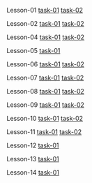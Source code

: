 Lesson-01 
[task-01](https://valentynskotnitskyi.github.io/homework/lesson-01/cv-1_1.html)
[task-02](https://valentynskotnitskyi.github.io/homework/lesson-01/cv-1_2.html)

Lesson-02 
[task-01](https://valentynskotnitskyi.github.io/homework/lesson-02/task-01/03_index.html)
[task-02](https://valentynskotnitskyi.github.io/homework/lesson-02/task-02/01_index.html) 

Lesson-04
[task-01](https://valentynskotnitskyi.github.io/homework/lesson-04/simple/index.html)
[task-02](https://valentynskotnitskyi.github.io/homework/lesson-04/hard/index.html) 

Lesson-05
[task-01](https://valentynskotnitskyi.github.io/homework/lesson-05/index.html)

Lesson-06
[task-01](https://valentynskotnitskyi.github.io/homework/lesson-06/task-01/index.html)
[task-02](https://valentynskotnitskyi.github.io/homework/lesson-06/task-02/index.html) 

Lesson-07
[task-01](https://valentynskotnitskyi.github.io/homework/lesson-07/task-01/index.html)
[task-02](https://valentynskotnitskyi.github.io/homework/lesson-07/task-02/index.html) 

Lesson-08
[task-01](https://valentynskotnitskyi.github.io/homework/lesson-08/task-01/index.html)
[task-02](https://valentynskotnitskyi.github.io/homework/lesson-08/task-02/index.html)

Lesson-09
[task-01](https://valentynskotnitskyi.github.io/homework/lesson-09/task-01/index.html)
[task-02](https://valentynskotnitskyi.github.io/homework/lesson-09/task-02/index.html)

Lesson-10
[task-01](https://valentynskotnitskyi.github.io/homework/lesson-10/task-01/index.html)
[task-02](https://valentynskotnitskyi.github.io/homework/lesson-10/task-02/index.html)

Lesson-11
[task-01](https://valentynskotnitskyi.github.io/homework/lesson-11/task-01/index.html)
[task-02](https://valentynskotnitskyi.github.io/homework/lesson-11/task-02/index.html)

Lesson-12
[task-01](https://valentynskotnitskyi.github.io/homework/lesson-12/task-01/index.html)

Lesson-13
[task-01](https://valentynskotnitskyi.github.io/homework/lesson-13/task-01/index.html)

Lesson-14
[task-01](https://valentynskotnitskyi.github.io/homework/lesson-14/task-01/index.html)